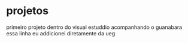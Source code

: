 # projetos
 primeiro projeto
dentro do visual estuddio
acompanhando o guanabara
essa linha eu addicionei diretamente da ueg
